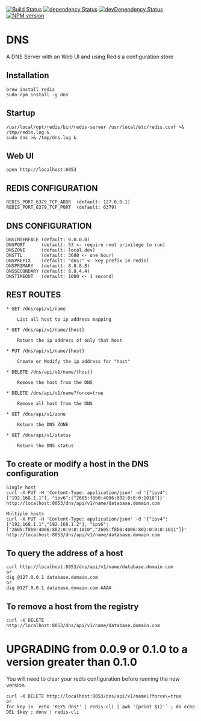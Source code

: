 [![Build Status](https://travis-ci.org/hbouvier/dns.png)](https://travis-ci.org/hbouvier/dns)
[![dependency Status](https://david-dm.org/hbouvier/dns/status.png?theme=shields.io)](https://david-dm.org/hbouvier/dns#info=dependencies)
[![devDependency Status](https://david-dm.org/hbouvier/dns/dev-status.png?theme=shields.io)](https://david-dm.org/hbouvier/dns#info=devDependencies)
[![NPM version](https://badge.fury.io/js/dns.png)](http://badge.fury.io/js/dns)

DNS
===

A DNS Server with an Web UI and using Redis a configuration store

## Installation

	brew install redis
	sudo npm install -g dns

## Startup

	/usr/local/opt/redis/bin/redis-server /usr/local/etc/redis.conf >& /tmp/redis.log &
	sudo dns >& /tmp/dns.log &

## Web UI

	open http://localhost:8053

## REDIS CONFIGURATION

	REDIS_PORT_6379_TCP_ADDR  (default: 127.0.0.1)
    REDIS_PORT_6379_TCP_PORT  (default: 6379)

## DNS CONFIGURATION

    DNSINTERFACE (default: 0.0.0.0)
    DNSPORT      (default: 53 <- require root privilege to run)
    DNSZONE      (default: local.dev)
    DNSTTL       (default: 3600 <- one hour)
    DNSPREFIX    (default: "dns:" <- key prefix in redis)
    DNSPRIMARY   (default: 8.8.8.8)
    DNSSECONDARY (default: 8.8.4.4)
    DNSTIMEOUT   (default: 1000 <- 1 second)

## REST ROUTES

	* GET /dns/api/v1/name

		List all host to ip address mapping

	* GET /dns/api/v1/name/{host}

		Return the ip address of only that host

	* PUT /dns/api/v1/name/{host}

		Create or Modify the ip address for "host"

	* DELETE /dns/api/v1/name/{host}

		Remove the host from the DNS

	* DELETE /dns/api/v1/name?force=true

		Remove all host from the DNS

	* GET /dns/api/v1/zone

		Return the DNS ZONE

	* GET /dns/api/v1/status

		Return the DNS status


## To create or modify a host in the DNS configuration

    Single host
	curl -X PUT -H 'Content-Type: application/json' -d '{"ipv4":["192.168.1.1"], "ipv6":["2605:f8b0:4006:802:0:0:0:1010"]}' http://localhost:8053/dns/api/v1/name/database.domain.com
	
	Multiple hosts
    curl -X PUT -H 'Content-Type: application/json' -d '{"ipv4":["192.168.1.1","192.168.1.2"], "ipv6":["2605:f8b0:4006:802:0:0:0:1010","2605:f8b0:4006:802:0:0:0:1011"]}' http://localhost:8053/dns/api/v1/name/database.domain.com

## To query the address of a host

	curl http://localhost:8053/dns/api/v1/name/database.domain.com
	or
	dig @127.0.0.1 database.domain.com
	or
	dig @127.0.0.1 database.domain.com AAAA

## To remove a host from the registry

	curl -X DELETE http://localhost:8053/dns/api/v1/name/database.domain.com

# UPGRADING from 0.0.9 or 0.1.0 to a version greater than 0.1.0

You will need to clear your redis configuration before running the new version.

    curl -X DELETE http://localhost:8053/dns/api/v1/name\?force\=true
    or
    for key in `echo 'KEYS dns*' | redis-cli | awk '{print $1}'` ; do echo DEL $key ; done | redis-cli
    